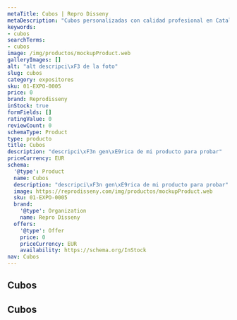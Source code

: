 ```yaml
---
metaTitle: Cubos | Repro Disseny
metaDescription: "Cubos personalizadas con calidad profesional en Catalu\xF1a."
keywords:
- cubos
searchTerms:
- cubos
image: /img/productos/mockupProduct.web
galleryImages: []
alt: "alt descripci\xF3 de la foto"
slug: cubos
category: expositores
sku: 01-EXPO-0005
price: 0
brand: Reprodisseny
inStock: true
formFields: []
ratingValue: 0
reviewCount: 0
schemaType: Product
type: producto
title: Cubos
description: "descripci\xF3n gen\xE9rica de mi producto para probar"
priceCurrency: EUR
schema:
  '@type': Product
  name: Cubos
  description: "descripci\xF3n gen\xE9rica de mi producto para probar"
  image: https://reprodisseny.com/img/productos/mockupProduct.web
  sku: 01-EXPO-0005
  brand:
    '@type': Organization
    name: Repro Disseny
  offers:
    '@type': Offer
    price: 0
    priceCurrency: EUR
    availability: https://schema.org/InStock
nav: Cubos
---
```


## Cubos

## Cubos
